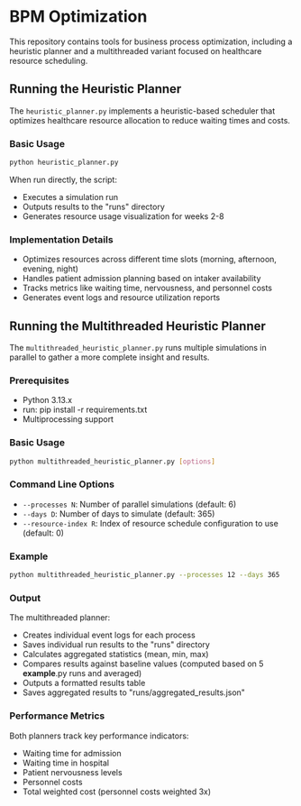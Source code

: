 # BPM Optimization

This repository contains tools for business process optimization, including a heuristic planner and a multithreaded variant focused on healthcare resource scheduling.

## Running the Heuristic Planner

The `heuristic_planner.py` implements a heuristic-based scheduler that optimizes healthcare resource allocation to reduce waiting times and costs.

### Basic Usage

```bash
python heuristic_planner.py
```

When run directly, the script:
- Executes a simulation run
- Outputs results to the "runs" directory
- Generates resource usage visualization for weeks 2-8

### Implementation Details

- Optimizes resources across different time slots (morning, afternoon, evening, night)
- Handles patient admission planning based on intaker availability
- Tracks metrics like waiting time, nervousness, and personnel costs
- Generates event logs and resource utilization reports

## Running the Multithreaded Heuristic Planner

The `multithreaded_heuristic_planner.py` runs multiple simulations in parallel to gather a more complete insight and results.

### Prerequisites

- Python 3.13.x
- run: pip install -r requirements.txt
- Multiprocessing support

### Basic Usage

```bash
python multithreaded_heuristic_planner.py [options]
```

### Command Line Options

- `--processes N`: Number of parallel simulations (default: 6)
- `--days D`: Number of days to simulate (default: 365)
- `--resource-index R`: Index of resource schedule configuration to use (default: 0)

### Example

```bash
python multithreaded_heuristic_planner.py --processes 12 --days 365
```

### Output

The multithreaded planner:
- Creates individual event logs for each process
- Saves individual run results to the "runs" directory
- Calculates aggregated statistics (mean, min, max)
- Compares results against baseline values (computed based on 5 __example__.py runs and averaged)
- Outputs a formatted results table
- Saves aggregated results to "runs/aggregated_results.json"

### Performance Metrics

Both planners track key performance indicators:
- Waiting time for admission
- Waiting time in hospital
- Patient nervousness levels
- Personnel costs
- Total weighted cost (personnel costs weighted 3x)
